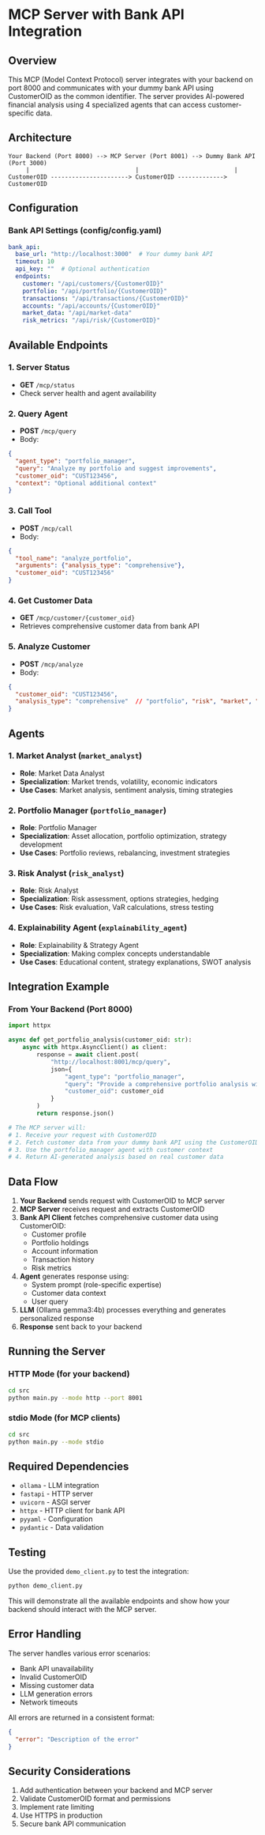 # MCP Server with Bank API Integration

## Overview

This MCP (Model Context Protocol) server integrates with your backend on port 8000 and communicates with your dummy bank API using CustomerOID as the common identifier. The server provides AI-powered financial analysis using 4 specialized agents that can access customer-specific data.

## Architecture

```
Your Backend (Port 8000) --> MCP Server (Port 8001) --> Dummy Bank API (Port 3000)
     |                              |                           |
CustomerOID ----------------------> CustomerOID -------------> CustomerOID
```

## Configuration

### Bank API Settings (config/config.yaml)

```yaml
bank_api:
  base_url: "http://localhost:3000"  # Your dummy bank API
  timeout: 10
  api_key: ""  # Optional authentication
  endpoints:
    customer: "/api/customers/{CustomerOID}"
    portfolio: "/api/portfolio/{CustomerOID}"
    transactions: "/api/transactions/{CustomerOID}"
    accounts: "/api/accounts/{CustomerOID}"
    market_data: "/api/market-data"
    risk_metrics: "/api/risk/{CustomerOID}"
```

## Available Endpoints

### 1. Server Status
- **GET** `/mcp/status`
- Check server health and agent availability

### 2. Query Agent
- **POST** `/mcp/query`
- Body:
```json
{
  "agent_type": "portfolio_manager",
  "query": "Analyze my portfolio and suggest improvements",
  "customer_oid": "CUST123456",
  "context": "Optional additional context"
}
```

### 3. Call Tool
- **POST** `/mcp/call`
- Body:
```json
{
  "tool_name": "analyze_portfolio",
  "arguments": {"analysis_type": "comprehensive"},
  "customer_oid": "CUST123456"
}
```

### 4. Get Customer Data
- **GET** `/mcp/customer/{customer_oid}`
- Retrieves comprehensive customer data from bank API

### 5. Analyze Customer
- **POST** `/mcp/analyze`
- Body:
```json
{
  "customer_oid": "CUST123456",
  "analysis_type": "comprehensive"  // "portfolio", "risk", "market", "comprehensive"
}
```

## Agents

### 1. Market Analyst (`market_analyst`)
- **Role**: Market Data Analyst
- **Specialization**: Market trends, volatility, economic indicators
- **Use Cases**: Market analysis, sentiment analysis, timing strategies

### 2. Portfolio Manager (`portfolio_manager`)
- **Role**: Portfolio Manager
- **Specialization**: Asset allocation, portfolio optimization, strategy development
- **Use Cases**: Portfolio reviews, rebalancing, investment strategies

### 3. Risk Analyst (`risk_analyst`)
- **Role**: Risk Analyst
- **Specialization**: Risk assessment, options strategies, hedging
- **Use Cases**: Risk evaluation, VaR calculations, stress testing

### 4. Explainability Agent (`explainability_agent`)
- **Role**: Explainability & Strategy Agent
- **Specialization**: Making complex concepts understandable
- **Use Cases**: Educational content, strategy explanations, SWOT analysis

## Integration Example

### From Your Backend (Port 8000)

```python
import httpx

async def get_portfolio_analysis(customer_oid: str):
    async with httpx.AsyncClient() as client:
        response = await client.post(
            "http://localhost:8001/mcp/query",
            json={
                "agent_type": "portfolio_manager",
                "query": "Provide a comprehensive portfolio analysis with specific recommendations",
                "customer_oid": customer_oid
            }
        )
        return response.json()

# The MCP server will:
# 1. Receive your request with CustomerOID
# 2. Fetch customer data from your dummy bank API using the CustomerOID
# 3. Use the portfolio_manager agent with customer context
# 4. Return AI-generated analysis based on real customer data
```

## Data Flow

1. **Your Backend** sends request with CustomerOID to MCP server
2. **MCP Server** receives request and extracts CustomerOID
3. **Bank API Client** fetches comprehensive customer data using CustomerOID:
   - Customer profile
   - Portfolio holdings
   - Account information
   - Transaction history
   - Risk metrics
4. **Agent** generates response using:
   - System prompt (role-specific expertise)
   - Customer data context
   - User query
5. **LLM** (Ollama gemma3:4b) processes everything and generates personalized response
6. **Response** sent back to your backend

## Running the Server

### HTTP Mode (for your backend)
```bash
cd src
python main.py --mode http --port 8001
```

### stdio Mode (for MCP clients)
```bash
cd src
python main.py --mode stdio
```

## Required Dependencies

- `ollama` - LLM integration
- `fastapi` - HTTP server
- `uvicorn` - ASGI server
- `httpx` - HTTP client for bank API
- `pyyaml` - Configuration
- `pydantic` - Data validation

## Testing

Use the provided `demo_client.py` to test the integration:

```bash
python demo_client.py
```

This will demonstrate all the available endpoints and show how your backend should interact with the MCP server.

## Error Handling

The server handles various error scenarios:
- Bank API unavailability
- Invalid CustomerOID
- Missing customer data
- LLM generation errors
- Network timeouts

All errors are returned in a consistent format:
```json
{
  "error": "Description of the error"
}
```

## Security Considerations

1. Add authentication between your backend and MCP server
2. Validate CustomerOID format and permissions
3. Implement rate limiting
4. Use HTTPS in production
5. Secure bank API communication
